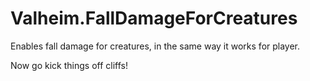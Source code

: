 # Valheim.FallDamageForCreatures

Enables fall damage for creatures, in the same way it works for player.

Now go kick things off cliffs!